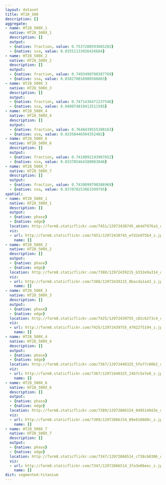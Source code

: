 ```yaml
---
layout: dataset
title: HT28_500
description: []
aggregate:
- name: HT28_500X_1
  native: HT28_500X_1
  description: []
  output:
  - {native: fraction, value: 0.7537200593665283}
  - {native: ssa, value: 0.03551133926426684}
- name: HT28_500X_2
  native: HT28_500X_2
  description: []
  output:
  - {native: fraction, value: 0.7493490700387769}
  - {native: ssa, value: 0.038270016900586803}
- name: HT28_500X_3
  native: HT28_500X_3
  description: []
  output:
  - {native: fraction, value: 0.7471436471237546}
  - {native: ssa, value: 0.040074819412511585}
- name: HT28_500X_4
  native: HT28_500X_4
  description: []
  output:
  - {native: fraction, value: 0.7648439555380163}
  - {native: ssa, value: 0.03358446504352402}
- name: HT28_500X_6
  native: HT28_500X_6
  description: []
  output:
  - {native: fraction, value: 0.7419092193987852}
  - {native: ssa, value: 0.033705464380083046}
- name: HT28_500X_7
  native: HT28_500X_7
  description: []
  output:
  - {native: fraction, value: 0.7439899790386969}
  - {native: ssa, value: 0.037078253863399795}
spatial:
- name: HT28_500X_1
  native: HT28_500X_1
  description: []
  output:
  - {native: phase}
  - {native: edge}
  location: http://farm8.staticflickr.com/7451/12972438745_ab4d7976a3_o.png
  viz:
  - url: http://farm8.staticflickr.com/7451/12972438745_efd2e975b4_z.jpg
    name: []
- name: HT28_500X_2
  native: HT28_500X_2
  description: []
  output:
  - {native: phase}
  - {native: edge}
  location: http://farm8.staticflickr.com/7388/12972439215_b332e9a314_o.png
  viz:
  - url: http://farm8.staticflickr.com/7388/12972439215_8bacda1a43_z.jpg
    name: []
- name: HT28_500X_3
  native: HT28_500X_3
  description: []
  output:
  - {native: phase}
  - {native: edge}
  location: http://farm8.staticflickr.com/7425/12972439755_c02c6273c4_o.png
  viz:
  - url: http://farm8.staticflickr.com/7425/12972439755_47022f5194_z.jpg
    name: []
- name: HT28_500X_4
  native: HT28_500X_4
  description: []
  output:
  - {native: phase}
  - {native: edge}
  location: http://farm8.staticflickr.com/7367/12972440325_5fe77c80b2_o.png
  viz:
  - url: http://farm8.staticflickr.com/7367/12972440325_24b7c5e7e8_z.jpg
    name: []
- name: HT28_500X_6
  native: HT28_500X_6
  description: []
  output:
  - {native: phase}
  - {native: edge}
  location: http://farm8.staticflickr.com/7389/12972866154_0495149d3e_o.png
  viz:
  - url: http://farm8.staticflickr.com/7389/12972866154_89e8180d8c_z.jpg
    name: []
- name: HT28_500X_7
  native: HT28_500X_7
  description: []
  output:
  - {native: phase}
  - {native: edge}
  location: http://farm8.staticflickr.com/7347/12972866514_c738cb0306_o.png
  viz:
  - url: http://farm8.staticflickr.com/7347/12972866514_3fa3e06eec_z.jpg
    name: []
dict: segmented-titanium
---
```

